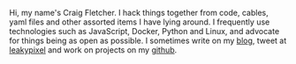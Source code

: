 Hi, my name's Craig Fletcher. I hack things together from code, cables, yaml
files and other assorted items I have lying around. I frequently use
technologies such as JavaScript, Docker, Python and Linux, and advocate for
things being as open as possible. I sometimes write on my [blog](/blog), tweet
at [leakypixel](//twitter.com/leakypixel) and work on projects on my
[github](//github.com/leakypixel).
